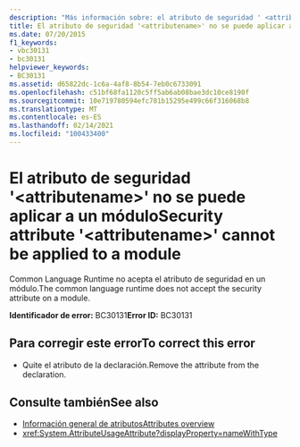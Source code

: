 ```yaml
---
description: "Más información sobre: el atributo de seguridad ' <attributename> ' no se puede aplicar a un módulo"
title: El atributo de seguridad '<attributename>' no se puede aplicar a un módulo
ms.date: 07/20/2015
f1_keywords:
- vbc30131
- bc30131
helpviewer_keywords:
- BC30131
ms.assetid: d65822dc-1c6a-4af8-8b54-7eb0c6733091
ms.openlocfilehash: c51bf68fa1120c5ff5ab6ab08bae3dc10ce8190f
ms.sourcegitcommit: 10e719780594efc781b15295e499c66f316068b8
ms.translationtype: MT
ms.contentlocale: es-ES
ms.lasthandoff: 02/14/2021
ms.locfileid: "100433400"
---
```

# <a name="security-attribute-attributename-cannot-be-applied-to-a-module"></a><span data-ttu-id="bffc3-103">El atributo de seguridad '\<attributename>' no se puede aplicar a un módulo</span><span class="sxs-lookup"><span data-stu-id="bffc3-103">Security attribute '\<attributename>' cannot be applied to a module</span></span>

<span data-ttu-id="bffc3-104">Common Language Runtime no acepta el atributo de seguridad en un módulo.</span><span class="sxs-lookup"><span data-stu-id="bffc3-104">The common language runtime does not accept the security attribute on a module.</span></span>

<span data-ttu-id="bffc3-105">**Identificador de error:** BC30131</span><span class="sxs-lookup"><span data-stu-id="bffc3-105">**Error ID:** BC30131</span></span>

## <a name="to-correct-this-error"></a><span data-ttu-id="bffc3-106">Para corregir este error</span><span class="sxs-lookup"><span data-stu-id="bffc3-106">To correct this error</span></span>

- <span data-ttu-id="bffc3-107">Quite el atributo de la declaración.</span><span class="sxs-lookup"><span data-stu-id="bffc3-107">Remove the attribute from the declaration.</span></span>

## <a name="see-also"></a><span data-ttu-id="bffc3-108">Consulte también</span><span class="sxs-lookup"><span data-stu-id="bffc3-108">See also</span></span>

- [<span data-ttu-id="bffc3-109">Información general de atributos</span><span class="sxs-lookup"><span data-stu-id="bffc3-109">Attributes overview</span></span>](../programming-guide/concepts/attributes/index.md)
- <xref:System.AttributeUsageAttribute?displayProperty=nameWithType>
